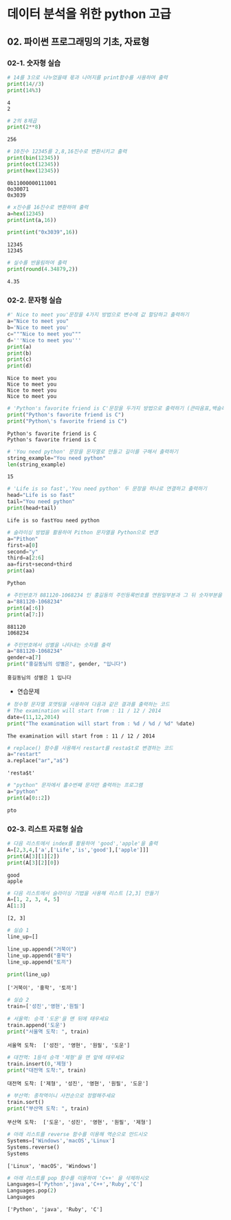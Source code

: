 # 데이터 분석을 위한 python 고급

## 02. 파이썬 프로그래밍의 기초, 자료형

### 02-1. 숫자형 실습


```python
# 14를 3으로 나누었을때 몫과 나머지를 print함수를 사용하여 출력
print(14//3)
print(14%3)
```

    4
    2
    


```python
# 2의 8제곱
print(2**8)
```

    256
    


```python
# 10진수 12345를 2,8,16진수로 변환시키고 출력
print(bin(12345))
print(oct(12345))
print(hex(12345))
```

    0b11000000111001
    0o30071
    0x3039
    


```python
# x진수를 16진수로 변환하여 출력
a=hex(12345)
print(int(a,16))

print(int("0x3039",16))
```

    12345
    12345
    


```python
# 실수를 반올림하여 출력
print(round(4.34879,2))
```

    4.35
    

### 02-2. 문자형 실습


```python
#' Nice to meet you'문장을 4가지 방법으로 변수에 값 할당하고 출력하기
a="Nice to meet you"
b='Nice to meet you'
c="""Nice to meet you"""
d='''Nice to meet you'''
print(a)
print(b)
print(c)
print(d)
```

    Nice to meet you
    Nice to meet you
    Nice to meet you
    Nice to meet you
    


```python
# 'Python's favorite friend is C'문장을 두가지 방법으로 출력하기 (큰따옴표,백슬래시)
print("Python's favorite friend is C")
print("Python\'s favorite friend is C")
```

    Python's favorite friend is C
    Python's favorite friend is C
    


```python
# 'You need python' 문장을 문자열로 만들고 길이를 구해서 출력하기
string_example="You need python"
len(string_example)
```




    15




```python
# 'Life is so fast','You need python' 두 문장을 하나로 연결하고 출력하기
head="Life is so fast"
tail="You need python"
print(head+tail)
```

    Life is so fastYou need python
    


```python
# 슬라이싱 방법을 활용하여 Pithon 문자열을 Python으로 변경
a="Pithon"
first=a[0]
second="y"
third=a[2:6]
aa=first+second+third
print(aa)
```

    Python
    


```python
# 주민번호가 881120-1068234 인 홍길동의 주민등록번호를 연원일부분과 그 뒤 숫자부분을 나누어 출력
a="881120-1068234"
print(a[:6])
print(a[7:])
```

    881120
    1068234
    


```python
# 주민번호에서 성별을 나타내는 숫자를 출력
a="881120-1068234"
gender=a[7]
print("홍길동님의 성별은", gender, "입니다")
```

    홍길동님의 성별은 1 입니다
    

- 연습문제


```python
# 정수형 문자열 포맷팅을 사용하여 다음과 같은 결과를 출력하는 코드
# The examination will start from : 11 / 12 / 2014
date=(11,12,2014)
print("The examination will start from : %d / %d / %d" %date)
```

    The examination will start from : 11 / 12 / 2014
    


```python
# replace() 함수를 사용해서 restart를 resta$t로 변경하는 코드
a="restart"
a.replace("ar","a$")
```




    'resta$t'




```python
# "python" 문자에서 홀수번째 문자만 출력하는 프로그램
a="python"
print(a[0::2])
```

    pto
    

### 02-3. 리스트 자료형 실습


```python
# 다음 리스트에서 index를 활용하여 'good','apple'을 출력
A=[2,3,4,['a',['Life','is','good'],['apple']]]
print(A[3][1][2])
print(A[3][2][0])
```

    good
    apple
    


```python
# 다음 리스트에서 슬라이싱 기법을 사용해 리스트 [2,3] 만들기
A=[1, 2, 3, 4, 5]
A[1:3]
```




    [2, 3]




```python
# 실습 1
line_up=[]
```


```python
line_up.append("거북이")
line_up.append("홍학")
line_up.append("토끼")
```


```python
print(line_up)
```

    ['거북이', '홍학', '토끼']
    


```python
# 실습 2
train=['성진','영현','원필']

# 서울역: 승객 '도운'을 맨 뒤에 태우세요
train.append('도운')
print("서울역 도착: ", train)
```

    서울역 도착:  ['성진', '영현', '원필', '도운']
    


```python
# 대전역: 1등석 승객 '제형'을 맨 앞에 태우세요
train.insert(0,'제형')
print("대전역 도착:", train)
```

    대전역 도착: ['제형', '성진', '영현', '원필', '도운']
    


```python
# 부산역: 종착역이니 사전순으로 정렬해주세요
train.sort()
print("부산역 도착: ", train)
```

    부산역 도착:  ['도운', '성진', '영현', '원필', '제형']
    


```python
# 아래 리스트를 reverse 함수를 이용해 역순으로 만드시오
Systems=['Windows','macOS','Linux']
Systems.reverse()
Systems
```




    ['Linux', 'macOS', 'Windows']




```python
# 아래 리스트를 pop 함수를 이용하여 'C++' 을 삭제하시오
Languages=['Python','java','C++','Ruby','C']
Languages.pop(2)
Languages
```




    ['Python', 'java', 'Ruby', 'C']




```python

```
